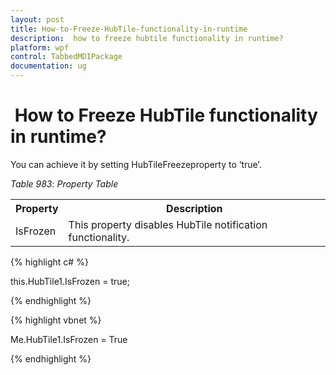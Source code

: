 ```yaml
---
layout: post
title: How-to-Freeze-HubTile-functionality-in-runtime
description:  how to freeze hubtile functionality in runtime?
platform: wpf
control: TabbedMDIPackage
documentation: ug
---
```


#  How to Freeze HubTile functionality in runtime?

You can achieve it by setting HubTileFreezeproperty to ‘true’.

_Table_ _983_: _Property Table_

<table>
<tr>
<th>
Property</th><th>
Description</td></tr>
<tr>
<td>
IsFrozen</td><td>
This property disables HubTile notification functionality.</td></tr>
</table>


{% highlight c# %}

this.HubTile1.IsFrozen = true;


{% endhighlight %}


{% highlight vbnet %}

Me.HubTile1.IsFrozen = True

{% endhighlight %}




